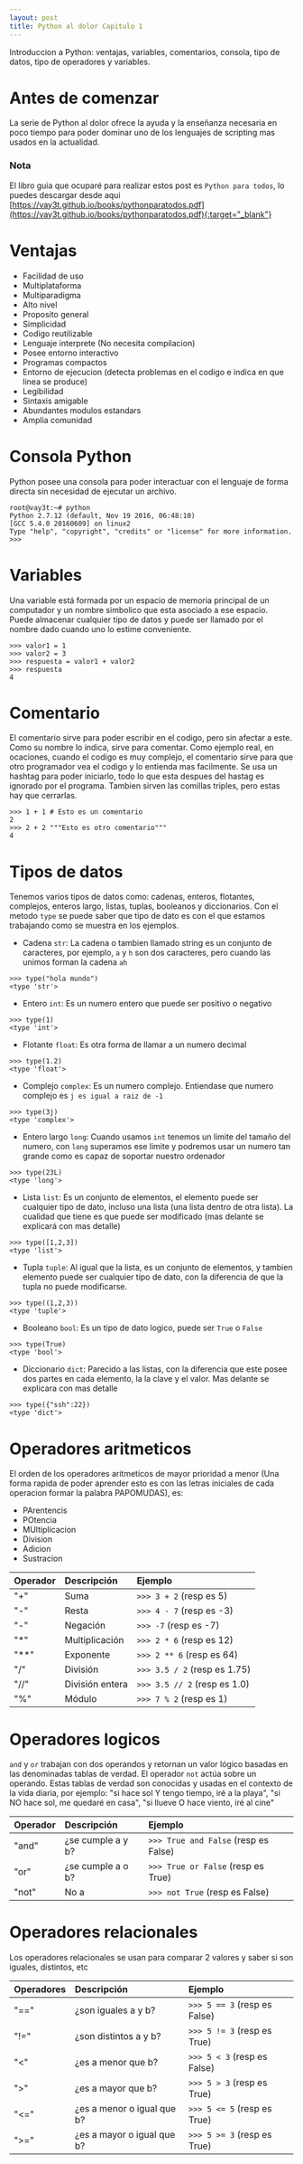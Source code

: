 ```yaml
---
layout: post
title: Python al dolor Capitulo 1
---
```


Introduccion a Python: ventajas, variables, comentarios, consola, tipo de datos, tipo de operadores y variables.

# Antes de comenzar
La serie de Python al dolor ofrece la ayuda y la enseñanza necesaria en poco tiempo para poder dominar uno de los lenguajes de scripting mas usados en la actualidad. 

### Nota
El libro guia que ocuparé para realizar estos post es `Python para todos`, lo puedes descargar desde aqui [https://vay3t.github.io/books/pythonparatodos.pdf](https://vay3t.github.io/books/pythonparatodos.pdf){:target="_blank"}

# Ventajas
* Facilidad de uso
* Multiplataforma
* Multiparadigma
* Alto nivel
* Proposito general
* Simplicidad
* Codigo reutilizable
* Lenguaje interprete (No necesita compilacion)
* Posee entorno interactivo
* Programas compactos
* Entorno de ejecucion (detecta problemas en el codigo e indica en que linea se produce)
* Legibilidad
* Sintaxis amigable
* Abundantes modulos estandars
* Amplia comunidad

# Consola Python
Python posee una consola para poder interactuar con el lenguaje de forma directa sin necesidad de ejecutar un archivo.

```
root@vay3t:~# python
Python 2.7.12 (default, Nov 19 2016, 06:48:10) 
[GCC 5.4.0 20160609] on linux2
Type "help", "copyright", "credits" or "license" for more information.
>>> 
```

# Variables
Una variable está formada por un espacio de memoria principal de un computador y un nombre simbolico que esta asociado a ese espacio. Puede almacenar cualquier tipo de datos y puede ser llamado por el nombre dado cuando uno lo estime conveniente.

```
>>> valor1 = 1
>>> valor2 = 3
>>> respuesta = valor1 + valor2
>>> respuesta
4
```

# Comentario
El comentario sirve para poder escribir en el codigo, pero sin afectar a este. Como su nombre lo indica, sirve para comentar. Como ejemplo real, en ocaciones, cuando el codigo es muy complejo, el comentario sirve para que otro programador vea el codigo y lo entienda mas facilmente. Se usa un hashtag para poder iniciarlo, todo lo que esta despues del hastag es ignorado por el programa. Tambien sirven las comillas triples, pero estas hay que cerrarlas.

```
>>> 1 + 1 # Esto es un comentario
2
>>> 2 + 2 """Esto es otro comentario"""
4
```

# Tipos de datos
Tenemos varios tipos de datos como: cadenas, enteros, flotantes, complejos, enteros largo, listas, tuplas, booleanos y diccionarios. Con el metodo `type` se puede saber que tipo de dato es con el que estamos trabajando como se muestra en los ejemplos.

* Cadena `str`: 
La cadena o tambien llamado string es un conjunto de caracteres, por ejemplo, `a` y `h` son dos caracteres, pero cuando las unimos forman la cadena `ah` 

```
>>> type("hola mundo")
<type 'str'>
```


* Entero `int`: 
Es un numero entero que puede ser positivo o negativo

```
>>> type(1)
<type 'int'>
```


* Flotante `float`: 
Es otra forma de llamar a un numero decimal

```
>>> type(1.2)
<type 'float'>
```


* Complejo `complex`: 
Es un numero complejo. Entiendase que numero complejo es `j es igual a raiz de -1`

```
>>> type(3j)
<type 'complex'>
```


* Entero largo `long`: 
Cuando usamos `int` tenemos un limite del tamaño del numero, con `long` superamos ese limite y podremos usar un numero tan grande como es capaz de soportar nuestro ordenador

```
>>> type(23L)
<type 'long'>
```


* Lista `list`: 
Es un conjunto de elementos, el elemento puede ser cualquier tipo de dato, incluso una lista (una lista dentro de otra lista). La cualidad que tiene es que puede ser modificado (mas delante se explicará con mas detalle)

```
>>> type([1,2,3])
<type 'list'>
```


* Tupla `tuple`: 
Al igual que la lista, es un conjunto de elementos, y tambien elemento puede ser cualquier tipo de dato, con la diferencia de que la tupla no puede modificarse.

```
>>> type((1,2,3))
<type 'tuple'>
```


* Booleano `bool`: 
Es un tipo de dato logico, puede ser `True` o `False`

```
>>> type(True)
<type 'bool'>
```


* Diccionario `dict`: 
Parecido a las listas, con la diferencia que este posee dos partes en cada elemento, la la clave y el valor. Mas delante se explicara con mas detalle

```
>>> type({"ssh":22})
<type 'dict'>
```


# Operadores aritmeticos
El orden de los operadores aritmeticos de mayor prioridad a menor (Una forma rapida de poder aprender esto es con las letras iniciales de cada operacion formar la palabra PAPOMUDAS), es:

* PArentencis
* POtencia
* MUltiplicacion
* Division
* Adicion
* Sustracion 

| Operador | Descripción | Ejemplo |
|---|:---|:---|
| "+" | Suma | `>>> 3 + 2` (resp es 5) |
| "-" | Resta | `>>> 4 - 7` (resp es -3) |
| "-" | Negación | `>>> -7` (resp es -7) |
| "*" | Multiplicación | `>>> 2 * 6` (resp es 12) |
| "**" | Exponente | `>>> 2 ** 6` (resp es 64) |
| "/" | División | `>>> 3.5 / 2` (resp es 1.75) |
| "//" | División entera | `>>> 3.5 // 2` (resp es 1.0) |
| "%" | Módulo | `>>> 7 % 2` (resp es 1) |

# Operadores logicos
`and` y `or` trabajan con dos operandos y retornan un valor lógico basadas en las denominadas tablas de verdad. El operador `not` actúa sobre un operando. Estas tablas de verdad son conocidas y usadas en el contexto de la vida diaria, por ejemplo: "si hace sol Y tengo tiempo, iré a la playa", "si NO hace sol, me quedaré en casa", "si llueve O hace viento, iré al cine"

Operador | Descripción | Ejemplo
|---|:---|:---|
"and" | ¿se cumple a y b? | `>>> True and False` (resp es False)
"or" | ¿se cumple a o b? | `>>> True or False` (resp es True)
"not" | No a | `>>> not True` (resp es False)
 
# Operadores relacionales
Los operadores relacionales se usan para comparar 2 valores y saber si son iguales, distintos, etc

Operadores | Descripción | Ejemplo
|---|:---|:---|
"==" | ¿son iguales a y b? | `>>> 5 == 3` (resp es False)
"!=" | ¿son distintos a y b? | `>>> 5 != 3` (resp es True)
"<" | ¿es a menor que b? | `>>> 5 < 3` (resp es False)
">" | ¿es a mayor que b? | `>>> 5 > 3` (resp es True)
"<=" | ¿es a menor o igual que b? | `>>> 5 <= 5` (resp es True)
">=" | ¿es a mayor o igual que b? | `>>> 5 >= 3` (resp es True)
